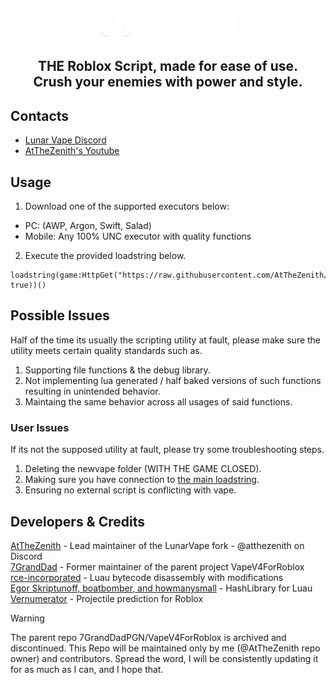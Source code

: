 <p align="center">
  <picture>
    <source media="(prefers-color-scheme: dark)" srcset="./README/Lunar Vape Logo Dark.png">
    <source media="(prefers-color-scheme: light)" srcset="./README/Lunar Vape Logo Light.png">
    <img alt="vape logo" src="./README/Lunar Vape Logo Dark.png">
  </picture>
</p>
<h2 align="center">
  THE Roblox Script, made for ease of use.
  <br/>
  Crush your enemies with power and style.
</h2>

## Contacts
- [Lunar Vape Discord](https://discord/dEKX9XnZwS)
- [AtTheZenith's Youtube](https://youtube.com/@AtTheZenith)

## Usage
1. Download one of the supported executors below:
- PC: (AWP, Argon, Swift, Salad)
- Mobile: Any 100% UNC executor with quality functions

2. Execute the provided loadstring below.
```luau
loadstring(game:HttpGet("https://raw.githubusercontent.com/AtTheZenith/LunarVape/main/loader.lua", true))()
```

## Possible Issues
Half of the time its usually the scripting utility at fault, please make sure the utility meets certain quality standards such as.
1. Supporting file functions & the debug library.
2. Not implementing lua generated / half baked versions of such functions resulting in unintended behavior.
3. Maintaing the same behavior across all usages of said functions.

### User Issues
If its not the supposed utility at fault, please try some troubleshooting steps.
1. Deleting the newvape folder (WITH THE GAME CLOSED).
2. Making sure you have connection to [the main loadstring](https://raw.githubusercontent.com/7GrandDadPGN/VapeV4ForRoblox/refs/heads/main/NewMainScript.lua).
3. Ensuring no external script is conflicting with vape.

## Developers & Credits
[AtTheZenith](https://github.com/AtTheZenith) - Lead maintainer of the LunarVape fork - @atthezenith on Discord
<br/>
[7GrandDad](https://github.com/7GrandDadPGN) - Former maintainer of the parent project VapeV4ForRoblox
<br/>
[rce-incorporated](https://github.com/rce-incorporated/Fiu) - Luau bytecode disassembly with modifications
<br/>
[Egor Skriptunoff, boatbomber, and howmanysmall](https://devforum.roblox.com/t/open-source-hashlib/416732/1) - HashLibrary for Luau
<br/>
[Vernumerator](https://devforum.roblox.com/t/predict-projectile-ballistics-including-gravity-and-motion/1842434) - Projectile prediction for Roblox

> [!WARNING]
> The parent repo 7GrandDadPGN/VapeV4ForRoblox is archived and discontinued.
> This Repo will be maintained only by me (@AtTheZenith repo owner) and contributors.
> Spread the word, I will be consistently updating it for as much as I can, and I hope that.
